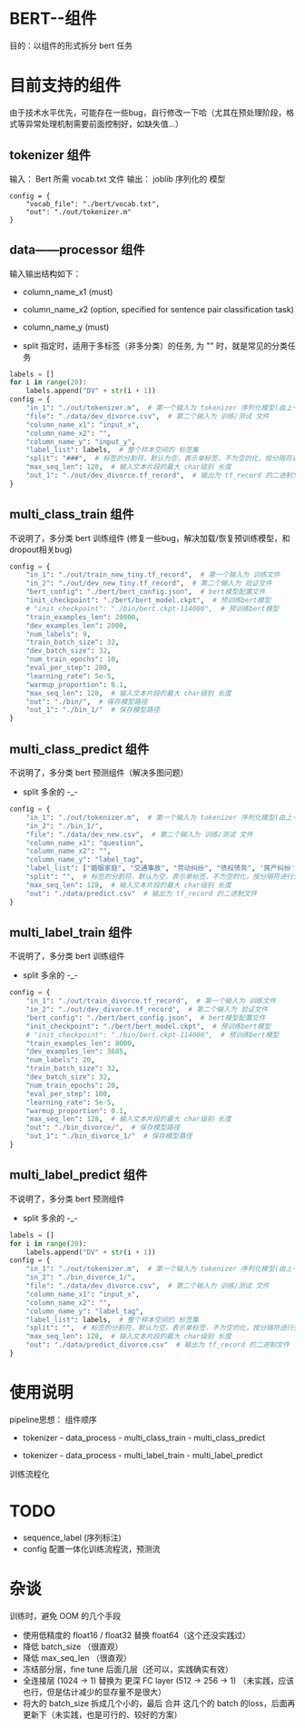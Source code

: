 # BERT--组件

目的：以组件的形式拆分 bert 任务

# 目前支持的组件

由于技术水平优先，可能存在一些bug，自行修改一下哈（尤其在预处理阶段，格式等异常处理机制需要前面控制好，如缺失值...）

## tokenizer 组件

输入： Bert 所需 vocab.txt 文件
输出： joblib 序列化的 模型

```
config = {
    "vocab_file": "./bert/vocab.txt",
    "out": "./out/tokenizer.m"
}
```

## data——processor 组件

输入输出结构如下：

- column_name_x1 (must) 
- column_name_x2 (option, specified for sentence pair classification task)
- column_name_y (must)

- split 指定时，适用于多标签（非多分类）的任务, 为 "" 时，就是常见的分类任务

```python
labels = []
for i in range(20):
    labels.append("DV" + str(i + 1))
config = {
    "in_1": "./out/tokenizer.m",  # 第一个输入为 tokenizer 序列化模型(由上一次传递过来)
    "file": "./data/dev_divorce.csv",  # 第二个输入为 训练/测试 文件
    "column_name_x1": "input_x",
    "column_name_x2": "",
    "column_name_y": "input_y",
    "label_list": labels,  # 整个样本空间的 标签集
    "split": "###",  # 标签的分割符，默认为空，表示单标签，不为空的化，按分隔符进行分割出多标签
    "max_seq_len": 128,  # 输入文本片段的最大 char级别 长度
    "out_1": "./out/dev_divorce.tf_record",  # 输出为 tf_record 的二进制文件
}
```

## multi_class_train 组件

不说明了，多分类 bert 训练组件 (修复一些bug，解决加载/恢复预训练模型，和dropout相关bug)

```python
config = {
    "in_1": "./out/train_new_tiny.tf_record",  # 第一个输入为 训练文件
    "in_2": "./out/dev_new_tiny.tf_record",  # 第二个输入为 验证文件
    "bert_config": "./bert/bert_config.json",  # bert模型配置文件
    "init_checkpoint": "./bert/bert_model.ckpt",  # 预训练bert模型
    # "init_checkpoint": "./bin/bert.ckpt-114000",  # 预训练bert模型
    "train_examples_len": 20000,
    "dev_examples_len": 2000,
    "num_labels": 9,
    "train_batch_size": 32,
    "dev_batch_size": 32,
    "num_train_epochs": 10,
    "eval_per_step": 200,
    "learning_rate": 5e-5,
    "warmup_proportion": 0.1,
    "max_seq_len": 128,  # 输入文本片段的最大 char级别 长度
    "out": "./bin/",  # 保存模型路径
    "out_1": "./bin_1/"  # 保存模型路径
}
```

## multi_class_predict 组件

不说明了，多分类 bert 预测组件（解决多图问题）

- split 多余的 -_-
```python
config = {
    "in_1": "./out/tokenizer.m",  # 第一个输入为 tokenizer 序列化模型(由上一次传递过来)
    "in_2": "./bin_1/",
    "file": "./data/dev_new.csv",  # 第二个输入为 训练/测试 文件
    "column_name_x1": "question",
    "column_name_x2": "",
    "column_name_y": "label_tag",
    "label_list": ["婚姻家庭", "交通事故", "劳动纠纷", "债权债务", '房产纠纷', "公司法", "合同纠纷", "刑事辩护", "other"],  # 整个样本空间的 标签集
    "split": "",  # 标签的分割符，默认为空，表示单标签，不为空的化，按分隔符进行分割出多标签
    "max_seq_len": 128,  # 输入文本片段的最大 char级别 长度
    "out": "./data/predict.csv"  # 输出为 tf_record 的二进制文件
}
```

## multi_label_train 组件

不说明了，多分类 bert 训练组件

- split 多余的 -_-
```python
config = {
    "in_1": "./out/train_divorce.tf_record",  # 第一个输入为 训练文件
    "in_2": "./out/dev_divorce.tf_record",  # 第二个输入为 验证文件
    "bert_config": "./bert/bert_config.json",  # bert模型配置文件
    "init_checkpoint": "./bert/bert_model.ckpt",  # 预训练bert模型
    # "init_checkpoint": "./bin/bert.ckpt-114000",  # 预训练bert模型
    "train_examples_len": 8000,
    "dev_examples_len": 3685,
    "num_labels": 20,
    "train_batch_size": 32,
    "dev_batch_size": 32,
    "num_train_epochs": 20,
    "eval_per_step": 100,
    "learning_rate": 5e-5,
    "warmup_proportion": 0.1,
    "max_seq_len": 128,  # 输入文本片段的最大 char级别 长度
    "out": "./bin_divorce/",  # 保存模型路径
    "out_1": "./bin_divorce_1/"  # 保存模型路径
}
```

## multi_label_predict 组件

不说明了，多分类 bert 预测组件

- split 多余的 -_-
```python
labels = []
for i in range(20):
    labels.append("DV" + str(i + 1))
config = {
    "in_1": "./out/tokenizer.m",  # 第一个输入为 tokenizer 序列化模型(由上一次传递过来)
    "in_2": "./bin_divorce_1/",
    "file": "./data/dev_divorce.csv",  # 第二个输入为 训练/测试 文件
    "column_name_x1": "input_x",
    "column_name_x2": "",
    "column_name_y": "label_tag",
    "label_list": labels,  # 整个样本空间的 标签集
    "split": "",  # 标签的分割符，默认为空，表示单标签，不为空的化，按分隔符进行分割出多标签
    "max_seq_len": 128,  # 输入文本片段的最大 char级别 长度
    "out": "./data/predict_divorce.csv"  # 输出为 tf_record 的二进制文件
}
```

# 使用说明

pipeline思想：
组件顺序

- tokenizer - data_process - multi_class_train - multi_class_predict

- tokenizer - data_process - multi_label_train - multi_label_predict

训练流程化


# TODO

- sequence_label (序列标注)
- config 配置一体化训练流程流，预测流

# 杂谈

训练时，避免 OOM 的几个手段

- 使用低精度的 float16 / float32 替换 float64（这个还没实践过）
- 降低 batch_size （很直观）
- 降低 max_seq_len （很直观）
- 冻结部分层，fine tune 后面几层（还可以，实践确实有效）
- 全连接层 (1024 -> 1) 替换为 更深 FC layer (512 -> 256 -> 1) （未实践，应该也行，但是估计减少的显存量不是很大）
- 将大的 batch_size 拆成几个小的，最后 合并 这几个的 batch 的loss，后面再更新下（未实践，也是可行的、较好的方案）